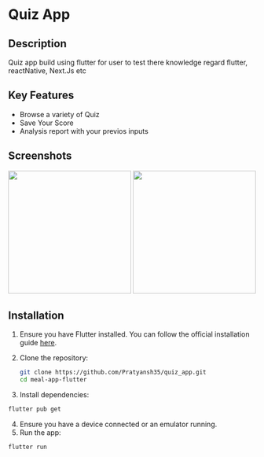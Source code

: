 # Quiz App

## Description
Quiz app build using flutter for user to test there knowledge regard flutter, reactNative, Next.Js etc

## Key Features

- Browse a variety of Quiz
- Save Your Score
- Analysis report with your previos inputs

## Screenshots
<img width="250" src="https://github.com/Pratyansh35/quiz_app/assets/images/1st.png">

<img width="250" src="https://github.com/Pratyansh35/quiz_app/assets/images/2nd.png">


## Installation

1. Ensure you have Flutter installed. You can follow the official installation guide [here](https://flutter.dev/docs/get-started/install).

2. Clone the repository:

   ```sh
   git clone https://github.com/Pratyansh35/quiz_app.git
   cd meal-app-flutter
   ```
3. Install dependencies:

  ```sh
  flutter pub get
  ```

4. Ensure you have a device connected or an emulator running.
5. Run the app:

  ```sh
  flutter run
  ```
